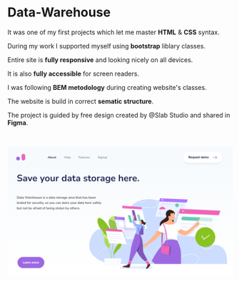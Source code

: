 # Data-Warehouse

It was one of my first projects which let me master **HTML** & **CSS** syntax.

During my work I supported myself using **bootstrap** liblary classes.

Entire site is **fully responsive** and looking nicely on all devices.

It is also **fully accessible** for screen readers.

I was following **BEM metodology** during creating website's classes. 

The website is build in correct **sematic structure**.

The project is guided by free design created by @Slab Studio and shared in **Figma**. 

<br />

![alt text](https://github.com/Dabrowa123/Data-Warehouse/blob/Master/img/bg/data-warehouse.png?raw=true)

